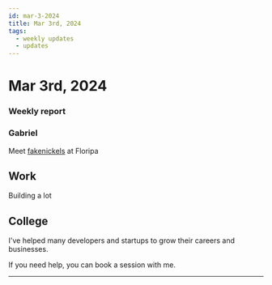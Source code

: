 ```yaml
---
id: mar-3-2024
title: Mar 3rd, 2024
tags:
  - weekly updates
  - updates
---
```


# Mar 3rd, 2024

### Weekly report

### Gabriel

Meet [fakenickels](https://twitter.com/fakenickels) at Floripa

## Work

Building a lot

## College

I've helped many developers and startups to grow their careers and businesses.

If you need help, you can book a session with me.

---
